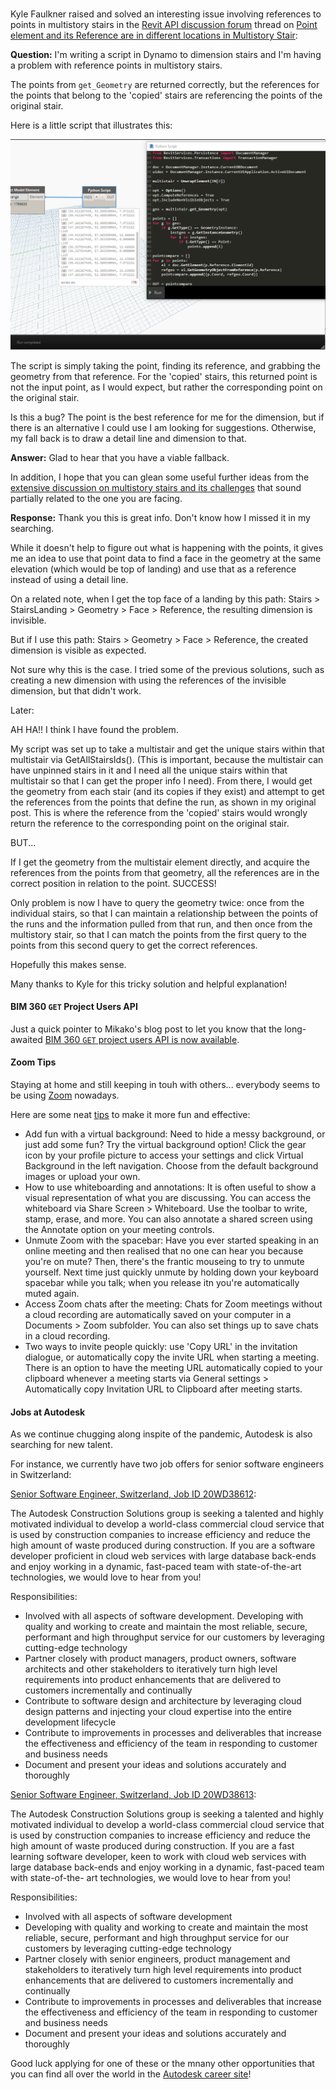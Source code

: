 <head>
<meta http-equiv="Content-Type" content="text/html; charset=utf-8">
<link rel="stylesheet" type="text/css" href="bc.css">
<script src="https://cdn.rawgit.com/google/code-prettify/master/loader/run_prettify.js" type="text/javascript"></script>
<script async src="https://platform.twitter.com/widgets.js" charset="utf-8"></script>
</head>

<!---

twitter:

 in the #RevitAPI #DynamoBim @AutodeskForge @AutodeskRevit #bim #ForgeDevCon

linkedin:

#bim #DynamoBim #ForgeDevCon #Revit #API #IFC #SDK #AI #VisualStudio #Autodesk #AEC #adsk

the [Revit API discussion forum](http://forums.autodesk.com/t5/revit-api-forum/bd-p/160) thread

<center>
<img src="img/" alt="" title="" width="600"/>
<p style="font-size: 80%; font-style:italic"></p>
</center>

-->

###

#### <a name="2"></a>

Kyle Faulkner raised and solved an interesting issue involving references to points in multistory stairs in
the [Revit API discussion forum](http://forums.autodesk.com/t5/revit-api-forum/bd-p/160) thread
on [Point element and its Reference are in different locations in Multistory Stair](https://forums.autodesk.com/t5/revit-api-forum/point-element-and-its-reference-are-in-different-locations-in/m-p/9415962):

**Question:** I'm writing a script in Dynamo to dimension stairs and I'm having a problem with reference points in multistory stairs.

The points from `get_Geometry` are returned correctly, but the references for the points that belong to the 'copied' stairs are referencing the points of the original stair.

Here is a little script that illustrates this:

<center>
<img src="img/multistair_geom_pts_dyn.png" alt="Multistory stair points" title="Multistory stair points" width="800"/> <!-- 1054 -->
</center>

The script is simply taking the point, finding its reference, and grabbing the geometry from that reference.
For the 'copied' stairs, this returned point is not the input point, as I would expect, but rather the corresponding point on the original stair.

Is this a bug? The point is the best reference for me for the dimension, but if there is an alternative I could use I am looking for suggestions.
Otherwise, my fall back is to draw a detail line and dimension to that.

**Answer:** Glad to hear that you have a viable fallback.

In addition, I hope that you can glean some useful further ideas from
the [extensive discussion on multistory stairs and its challenges](https://forums.autodesk.com/t5/revit-api-forum/multistorey-stair-subements/m-p/8349447) that
sound partially related to the one you are facing.

**Response:** Thank you this is great info.
Don't know how I missed it in my searching.

While it doesn't help to figure out what is happening with the points, it gives me an idea to use that point data to find a face in the geometry at the same elevation (which would be top of landing) and use that as a reference instead of using a detail line.

On a related note, when I get the top face of a landing by this path: Stairs &gt; StairsLanding &gt; Geometry &gt; Face &gt; Reference, the resulting dimension is invisible.

But if I use this path: Stairs &gt; Geometry &gt; Face &gt; Reference, the created dimension is visible as expected.

Not sure why this is the case.
I tried some of the previous solutions, such as creating a new dimension with using the references of the invisible dimension, but that didn't work.

Later:

AH HA!!  I think I have found the problem.

My script was set up to take a multistair and get the unique stairs within that multistair via GetAllStairsIds().
(This is important, because the multistair can have unpinned stairs in it and I need all the unique stairs within that multistair so that I can get the proper info I need).
From there, I would get the geometry from each stair (and its copies if they exist) and attempt to get the references from the points that define the run, as shown in my original post.
This is where the reference from the 'copied' stairs would wrongly return the reference to the corresponding point on the original stair.

BUT...

If I get the geometry from the multistair element directly, and acquire the references from the points from that geometry, all the references are in the correct position in relation to the point. SUCCESS!

Only problem is now I have to query the geometry twice: once from the individual stairs, so that I can maintain a relationship between the points of the runs and the information pulled from that run, and then once from the multistory stair, so that I can match the points from the first query to the points from this second query to get the correct references.

Hopefully this makes sense.

Many thanks to Kyle for this tricky solution and helpful explanation!

#### <a name="3"></a>BIM 360 `GET` Project Users API

Just a quick pointer to Mikako's blog post to let you know that
the long-awaited [BIM 360 `GET` project users API is now available](https://forge.autodesk.com/blog/get-project-users-bim-360-finally-here).


#### <a name="4"></a>Zoom Tips

Staying at home and still keeping in touh with others... 
everybody seems to be using [Zoom](https://zoom.us) nowadays.

Here are some neat [tips](zip/zoom_tips.pdf) to make it more fun and effective:

- Add fun with a virtual background:
Need to hide a messy background, or just add some fun?
Try the virtual background option! 
Click the gear icon by your profile picture to access your settings and click Virtual Background in the left navigation.
Choose from the default background images or upload your own. 
- How to use whiteboarding and annotations:
It is often useful to show a visual representation of what you are discussing.
You can access the whiteboard via Share Screen &gt; Whiteboard.
Use the toolbar to write, stamp, erase, and more.
You can also annotate a shared screen using the Annotate option on your meeting controls.
- Unmute Zoom with the spacebar:
Have you ever started speaking in an online meeting and then realised that no one can hear you because you're on mute?
Then, there's the frantic mouseing to try to unmute yourself.
Next time just quickly unmute by holding down your keyboard spacebar while you talk;
when you release itn you're automatically muted again.  
- Access Zoom chats after the meeting: Chats for Zoom meetings without a cloud recording are automatically saved on your computer in a Documents &gt; Zoom subfolder. You can also set things up to save chats in a cloud recording.
- Two ways to invite people quickly: use 'Copy URL' in the invitation dialogue, or automatically copy the invite URL when starting a meeting.
​​​There is an option to have the meeting URL automatically copied to your clipboard whenever a meeting starts via
General settings  &gt; Automatically copy Invitation URL to Clipboard after meeting starts.

#### <a name="5"></a>Jobs at Autodesk

As we continue chugging along inspite of the pandemic, Autodesk is also searching for new talent.

For instance, we currently have two job offers for senior software engineers in Switzerland:

[Senior Software Engineer, Switzerland, Job ID 20WD38612](https://rolp.co/AC5Ih):

The Autodesk Construction Solutions group is seeking a talented and highly motivated individual to develop a world-class commercial cloud service that is used by construction companies to increase efficiency and reduce the high amount of waste produced during construction. If you are a software developer proficient in cloud web services with large database back-ends and enjoy working in a dynamic, fast-paced team with state-of-the-art technologies, we would love to hear from you!

Responsibilities:

- Involved with all aspects of software development. Developing with quality and working to create and maintain the most reliable, secure, performant and high throughput service for our customers by leveraging cutting-edge technology
- Partner closely with product managers, product owners, software architects and other stakeholders to iteratively turn high level requirements into product enhancements that are delivered to customers incrementally and continually
- Contribute to software design and architecture by leveraging cloud design patterns and injecting your cloud expertise into the entire development lifecycle
- Contribute to improvements in processes and deliverables that increase the effectiveness and efficiency of the team in responding to customer and business needs
- Document and present your ideas and solutions accurately and thoroughly

[Senior Software Engineer, Switzerland, Job ID 20WD38613](https://rolp.co/VuEgi):

The Autodesk Construction Solutions group is seeking a talented and highly motivated individual to develop a world-class commercial cloud service that is used by construction companies to increase efficiency and reduce the high amount of waste produced during construction. If you are a fast learning software developer, keen to work with cloud web services with large database back-ends and enjoy working in a dynamic, fast-paced team with state-of-the- art technologies, we would love to hear from you!

Responsibilities:

- Involved with all aspects of software development
- Developing with quality and working to create and maintain the most reliable, secure, performant and high throughput service for our customers by leveraging cutting-edge technology
- Partner closely with senior engineers, product management and stakeholders to iteratively turn high level requirements into product enhancements that are delivered to customers incrementally and continually
- Contribute to improvements in processes and deliverables that increase the effectiveness and efficiency of the team in responding to customer and business needs
- Document and present your ideas and solutions accurately and thoroughly

Good luck applying for one of these or the mnany other opportunities that you can find all over the world in
the [Autodesk career site](https://www.autodesk.com/careers)!
